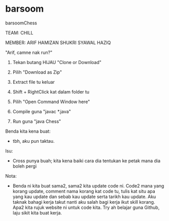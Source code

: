 # barsoom
barsoomChess

TEAM: CHILL

MEMBER:
ARIF
HAMIZAN
SHUKRI
SYAWAL
HAZIQ

"Arif, camne nak run?"
1) Tekan butang HIJAU "Clone or Download"

2) Pilih "Download as Zip"

3) Extract file tu keluar

4) Shift + RightClick kat dalam folder tu

5) Pilih "Open Command Window here"

6) Compile guna "javac *.java"

7) Run guna "java Chess"


Benda kita kena buat:

- tbh, aku pun taktau.

Isu:

- Cross punya buah; kita kena baiki cara dia tentukan ke petak mana dia boleh pergi

Nota:

- Benda ni kita buat sama2, sama2 kita update code ni. Code2 mana yang korang update, comment nama korang kat code tu, tulis kat situ apa yang kau update dan sebab kau update serta tarikh kau update. Aku taknak bahagi kerja takut nanti aku salah bagi kerja ikut skill korang. Apa2 kita rujuk website ni untuk code kita. Try ah belajar guna Github, laju sikit kita buat kerja.
